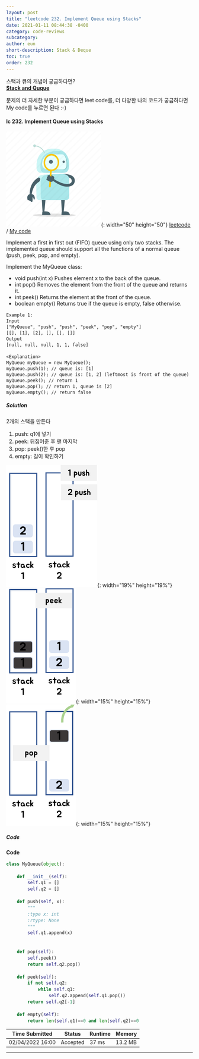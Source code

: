 ```yaml
---
layout: post
title: "leetcode 232. Implement Queue using Stacks"
date: 2021-01-11 08:44:38 -0400
category: code-reviews
subcategory: 
author: eun
short-description: Stack & Deque
toc: true
order: 232
---
```


스택과 큐의 개념이 궁금하다면?      
<a href="{{ site.url }}{{ site.baseurl }}/data-structure/stack-deque">**Stack and Quque**</a>

문제의 더 자세한 부분이 궁금하다면 leet code를, 더 다양한 나의 코드가 궁금하다면 My code를 누르면 된다 :-)


#### lc 232. Implement Queue using Stacks
![Image Alt 텍스트](/assets/link.png){: width="50" height="50"} <a href="https://leetcode.com/problems/implement-queue-using-stacks/">leetcode</a>  /  <a href="https://github.com/JJungEEun/CodingTest/blob/main/interviews/chap9_%EC%8A%A4%ED%83%9D%2C%ED%81%90/chap09_24_%EC%8A%A4%ED%83%9D%EC%9D%84%20%EC%9D%B4%EC%9A%A9%ED%95%9C%20%EC%8A%A4%ED%83%9D%20%EA%B5%AC%ED%98%84.ipynb">  My code</a>

Implement a first in first out (FIFO) queue using only two stacks. The implemented queue should support all the functions of a normal queue (push, peek, pop, and empty).

Implement the MyQueue class:

- void push(int x) Pushes element x to the back of the queue.
- int pop() Removes the element from the front of the queue and returns it.
- int peek() Returns the element at the front of the queue.
- boolean empty() Returns true if the queue is empty, false otherwise.

```
Example 1:
Input
["MyQueue", "push", "push", "peek", "pop", "empty"]
[[], [1], [2], [], [], []]
Output
[null, null, null, 1, 1, false]

<Explanation>
MyQueue myQueue = new MyQueue();
myQueue.push(1); // queue is: [1]
myQueue.push(2); // queue is: [1, 2] (leftmost is front of the queue)
myQueue.peek(); // return 1
myQueue.pop(); // return 1, queue is [2]
myQueue.empty(); // return false
```

##### Solution
2개의 스택을 만든다
1. push: q1에 넣기
2. peek: 뒤집어준 후 맨 마지막 
3. pop: peek()한 후 pop
4. empty: 길이 확인하기   

![Image Alt 텍스트](/assets/images/cr03_05.png){: width="19%" height="19%"}  ![Image Alt 텍스트](/assets/images/cr03_06.png){: width="15%" height="15%"}  ![Image Alt 텍스트](/assets/images/cr03_07.png){: width="15%" height="15%"}  

##### Code
**Code**
```python
class MyQueue(object):

    def __init__(self):
        self.q1 = []
        self.q2 = []

    def push(self, x):
        """
        :type x: int
        :rtype: None
        """
        self.q1.append(x)
        

    def pop(self):
        self.peek()
        return self.q2.pop()

    def peek(self):
        if not self.q2:
            while self.q1:
                self.q2.append(self.q1.pop())
        return self.q2[-1]

    def empty(self):
        return len(self.q1)==0 and len(self.q2)==0
```

Time Submitted | Status | Runtime | Memory
---|---|---|---|
02/04/2022 16:00|Accepted|37 ms|13.2 MB


***